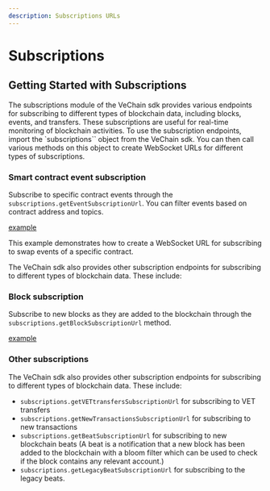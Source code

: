 ```yaml
---
description: Subscriptions URLs
---
```


# Subscriptions

## Getting Started with Subscriptions

The subscriptions module of the VeChain sdk provides various endpoints for subscribing to different types of blockchain data, including blocks, events, and transfers. These subscriptions are useful for real-time monitoring of blockchain activities.
To use the subscription endpoints, import the `subscriptions`` object from the VeChain sdk. You can then call various methods on this object to create WebSocket URLs for different types of subscriptions.

### Smart contract event subscription

Subscribe to specific contract events through the `subscriptions.getEventSubscriptionUrl`. You can filter events based on contract address and topics.

[example](examples/subscriptions/event-subscriptions.ts)

This example demonstrates how to create a WebSocket URL for subscribing to swap events of a specific contract.

The VeChain sdk also provides other subscription endpoints for subscribing to different types of blockchain data. These include:

### Block subscription

Subscribe to new blocks as they are added to the blockchain through the `subscriptions.getBlockSubscriptionUrl` method.

[example](examples/subscriptions/block-subscriptions.ts)

### Other subscriptions

The VeChain sdk also provides other subscription endpoints for subscribing to different types of blockchain data. These include:
- `subscriptions.getVETtransfersSubscriptionUrl` for subscribing to VET transfers
- `subscriptions.getNewTransactionsSubscriptionUrl` for subscribing to new transactions
- `subscriptions.getBeatSubscriptionUrl` for subscribing to new blockchain beats (A beat is a notification that a new block has been added to the blockchain with a bloom filter which can be used to check if the block contains any relevant account.)
- `subscriptions.getLegacyBeatSubscriptionUrl` for subscribing to the legacy beats.
